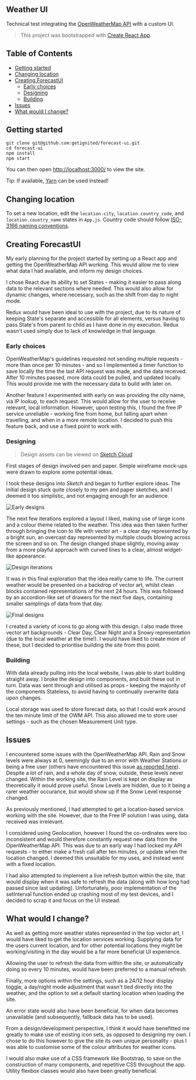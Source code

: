 ## Weather UI

Technical test integrating the [OpenWeatherMap API](http://openweathermap.org/api) with a custom UI.

> This project was bootstrapped with [Create React App](https://github.com/facebookincubator/create-react-app).

## Table of Contents

- [Getting started](#getting-started)
- [Changing location](#changing-location)
- [Creating ForecastUI](#creating-forecastui)
  - [Early choices](#early-choices)
  - [Designing](#designing)
  - [Building](#building)
- [Issues](#issues)
- [What would I change?](#what-would-i-change)

## Getting started

```
git clone git@github.com:getignited/forecast-ui.git
cd forecast-ui
npm install
npm start
```

You can then open [http://localhost:3000/](http://localhost:3000/) to view the site.

Tip: If available, [Yarn](https://yarnpkg.com/lang/en/) can be used instead!

## Changing location

To set a new location, edit the `location.city`, `location.country_code`, and `location.country_name` states in `App.js`. Country code should follow [ISO-3166 naming conventions](https://en.wikipedia.org/wiki/ISO_3166-1_alpha-2).

## Creating ForecastUI

My early planning for the project started by setting up a React app and getting the OpenWeatherMap API working. This would allow me to view what data I had available, and inform my design choices.

I chose React due its ability to set States - making it easier to pass along data to the relevant sections where needed. This would also allow for dynamic changes, where necessary, such as the shift from day to night mode.

Redux would have been ideal to use with the project, due to its nature of keeping State's separate and accessible for all elements, versus having to pass State's from parent to child as I have done in my execution. Redux wasn't used simply due to lack of knowledge in that language.

### Early choices

OpenWeatherMap's guidelines requested not sending multiple requests - more than once per 10 minutes - and so I implemented a timer function to save locally the time the last API request was made, and the data received. After 10 minutes passed, more data could be pulled, and updated locally. This would provide me with the necessary data to build with later on.

Another feature I experimented with early on was providing the city name, via IP lookup, to each request. This would allow for the user to receive relevant, local information. However, upon testing this, I found the free IP service unreliable - working fine from home, but falling apart when travelling, and when in a more remote location. I decided to push this feature back, and use a fixed point to work with.

### Designing

> Design assets can be viewed on [Sketch Cloud](https://sketch.cloud/s/oYy7j)

First stages of design involved pen and paper. Simple wireframe mock-ups were drawn to explore some potential ideas.

I took these designs into *Sketch* and began to further explore ideas. The initial design stuck quite closely to my pen and paper sketches, and I deemed it too simplistic, and not engaging enough for an audience.

![Early designs](https://i.imgur.com/lcZQp1K.png)

The next few iterations explored a layout I liked, making use of large icons and a colour theme related to the weather. This idea was then taken further through bringing the icon to life with vector art - a clear day represented by a bright sun, an overcast day represented by multiple clouds blowing across the screen and so on. The design changed shape slightly, moving away from a more playful approach with curved lines to a clear, almost widget-like appearance.

![Design iterations](https://i.imgur.com/gQTkayQ.png)

It was in this final exploration that the idea really came to life. The current weather would be presented on a backdrop of vector art, whilst clean blocks contained representations of the next 24 hours. This was followed by an accordion-like set of drawers for the next five days, containing smaller samplings of data from that day.

![Final designs](https://i.imgur.com/XZg6gzF.png)

I created a variety of icons to go along with this design. I also made three vector art backgrounds - Clear Day, Clear Night and a Snowy representation (due to the local weather at the time!). I would have liked to create more of these, but I decided to prioritise building the site from this point.

### Building

With data already pulling into the local website, I was able to start building straight away. I broke the design into components, and built these out in turn. Data was sent through and utilised as props - keeping the majority of the components Stateless, to avoid having to continually overwrite data upon changes.

Local storage was used to store forecast data, so that I could work around the ten minute limit of the OWM API. This also allowed me to store user settings - such as the chosen Measurement Unit type.

## Issues

I encountered some issues with the OpenWeatherMap API. Rain and Snow levels were always at 0, seemingly due to an error with Weather Stations or being a free user (others have encountered this issue [as reported here](https://openweathermap.desk.com/customer/portal/questions/16790933-rain-parameter-not-showing-up-?t=535697)). Despite a lot of rain, and a whole day of snow, outside, these levels never changed. Within the working site, the Rain Level is kept on display as theoretically it would prove useful. Snow Levels are hidden, due to it being a rarer weather occurance, but would show up if the Snow Level response changed.

As previously mentioned, I had attempted to get a location-based service working with the site. However, due to the Free IP solution I was using, data received was irrelevant.

I considered using Geolocation, however I found the co-ordinates were too inconsistent and would therefore constantly request new data from the OpenWeatherMap API. This was due to an early way I had locked my API requests - to either make a fresh call after ten minutes, or update when the location changed. I deemed this unsuitable for my uses, and instead went with a fixed location.

I had also attempted to implement a live refresh button within the site, that would display when it was safe to refresh the data (along with how long had passed since last updating). Unfortunately, poor implementation of the setInterval function ended up crashing most of my test devices, and I decided to scrap it and focus on the UI instead.

## What would I change?

As well as getting more weather states represented in the top vector art, I would have liked to get the location services working. Supplying data for the users current location, and for other potential locations they might be working/visiting in the day would be a far more beneficial UI experience.

Allowing the user to refresh the data from within the site, or automatically doing so every 10 minutes, would have been preferred to a manual refresh.

Finally, more options within the settings, such as a 24/12 hour display toggle, a day/night mode adjustment that wasn't tied directly into the weather, and the option to set a default starting location when loading the site.

An error state would also have been beneficial, for when data becomes unavailable (and subsequently, fallback data has to be used).

From a design/development perspective, I think it would have benefitted me greatly to make use of existing icon sets, as opposed to designing my own. I chose to do this however to give the site its own unique personality - plus I was able to customise some of the colour attributes for weather icons.

I would also make use of a CSS framework like Bootstrap, to save on the construction of many components, and repetitive CSS throughout the app. Utility flexbox classes would also have been greatly beneficial.


